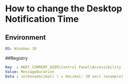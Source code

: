 # How to change the Desktop Notification Time

## Environment
```yaml
OS: Windows 10
```

##Registry
```yaml
Key  : HKEY_CURRENT_USER\Control Panel\Accessibility
Value: MessageDuration
Data : 1e(hexadecimal) ( = decimal: 30 sec) (example)
```


